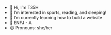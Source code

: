 - 👋 Hi, I’m T35H
- 👀 I’m interested in sports, reading, and sleeping!
- 🌱 I’m currently learning how to build a website
- 🧑 ENFJ - A
-  😄 Pronouns: she/her


<!---
Teshers/Teshers is a ✨ special ✨ repository because its `README.md` (this file) appears on your GitHub profile.
You can click the Preview link to take a look at your changes.
--->

